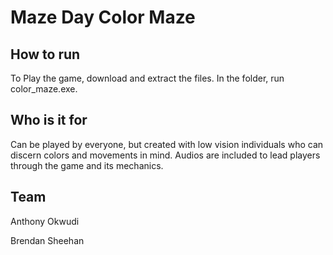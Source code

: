 # Maze Day Color Maze
## How to run
To Play the game, download and extract the files. In the folder, run color_maze.exe.

## Who is it for
Can be played by everyone, but created with low vision individuals who can discern colors and movements in mind. Audios are included to lead players through the game and its mechanics.

## Team
Anthony Okwudi

Brendan Sheehan
